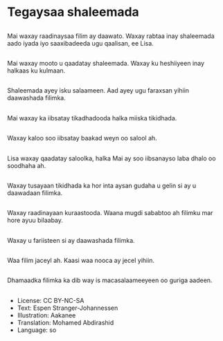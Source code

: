 # Tegaysaa shaleemada

##
Mai waxay raadinaysaa filim ay daawato. Waxay rabtaa inay shaleemada aado iyada iyo saaxibadeeda ugu qaalisan, ee Lisa.

##
Mai waxay mooto u qaadatay shaleemada. Waxay ku heshiiyeen inay halkaas ku kulmaan.

##
Shaleemada ayey isku salaameen. Aad ayey ugu faraxsan yihiin daawashada filimka.

##
Mai waxay ka iibsatay tikadhadooda halka miiska tikidhada.

##
Waxay kaloo soo iibsatay baakad weyn oo salool ah.

##
Lisa waxay qaadatay saloolka, halka Mai ay soo iibsanayso laba dhalo oo soodhaha ah.

##
Waxay tusayaan tikidhada ka hor inta aysan gudaha u gelin si ay u daawadaan filimka.

##
Waxay raadinayaan kuraastooda. Waana mugdi sababtoo ah filimku mar hore ayuu bilaabay.

##
Waxay u fariisteen si ay daawashada filimka.

##
Waa filim jaceyl ah. Kaasi waa nooca ay jecel yihiin.

##
Dhamaadka filimka ka dib way is macasalaameeyeen oo guriga aadeen.

##
* License: CC BY-NC-SA
* Text: Espen Stranger-Johannessen
* Illustration: Aakanee
* Translation: Mohamed Abdirashid
* Language: so
